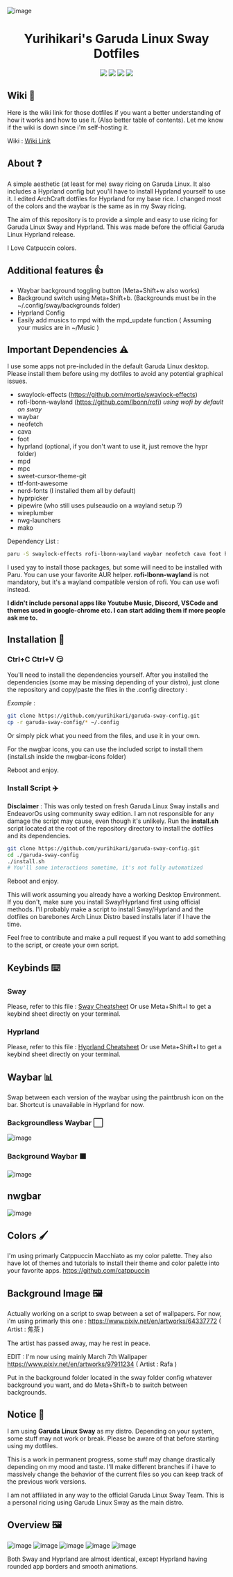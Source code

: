 ![image](https://github.com/yurihikari/garuda-sway-config/assets/83579522/92bfc092-ce88-47d7-a9bd-b3b0d6a396ff)

<h1 align="center"> Yurihikari's Garuda Linux Sway Dotfiles </h1>

<p align="center">
  <a href="https://github.com/yurihikari/garuda-sway-config/stargazers"><img src="https://img.shields.io/github/stars/yurihikari/garuda-sway-config?color=f5bde6&style=for-the-badge&logo=starship"></a>
  <a href="https://github.com/yurihikari/garuda-sway-config/issues"><img src="https://img.shields.io/github/issues/yurihikari/garuda-sway-config?color=ed8796&style=for-the-badge&logo=codecov"></a>
  <a href="https://github.com/yurihikari/garuda-sway-config/network/members"><img src="https://img.shields.io/github/forks/yurihikari/garuda-sway-config?color=8aadf4&style=for-the-badge&logo=jfrog-bintray"></a>
  <a href="https://github.com/yurihikari/garuda-sway-config/blob/main/LICENSE"><img src="https://img.shields.io/badge/license-PUBLIC-orange.svg?color=a6da95&style=for-the-badge&logo=mitsubishi"></a>
</p>

## Wiki 📖
Here is the wiki link for those dotfiles if you want a better understanding of how it works and how to use it. (Also better table of contents). Let me know if the wiki is down since i'm self-hosting it.

Wiki : [Wiki Link](https://wiki.lightcrimson.com/en/garuda-sway-config)

## About ❓
A simple aesthetic (at least for me) sway ricing on Garuda Linux. It also includes a Hyprland config but you'll have to install Hyprland yourself to use it.
I edited ArchCraft dotfiles for Hyprland for my base rice. I changed most of the colors and the waybar is the same as in my Sway ricing.

The aim of this repository is to provide a simple and easy to use ricing for Garuda Linux Sway and Hyprland. This was made before the official Garuda Linux Hyprland release.

I Love Catpuccin colors.

## Additional features 👍
- Waybar background toggling button (Meta+Shift+w also works)
- Background switch using Meta+Shift+b. (Backgrounds must be in the ~/.config/sway/backgrounds folder)
- Hyprland Config
- Easily add musics to mpd with the mpd_update function ( Assuming your musics are in ~/Music )

## Important Dependencies ⚠️
I use some apps not pre-included in the default Garuda Linux desktop. Please install them before using my dotfiles
to avoid any potential graphical issues.
- swaylock-effects (https://github.com/mortie/swaylock-effects)
- rofi-lbonn-wayland (https://github.com/lbonn/rofi) *using wofi by default on sway*
- waybar
- neofetch
- cava
- foot
- hyprland (optional, if you don't want to use it, just remove the hypr folder)
- mpd
- mpc
- sweet-cursor-theme-git
- ttf-font-awesome
- nerd-fonts (I installed them all by default)
- hyprpicker
- pipewire (who still uses pulseaudio on a wayland setup ?)
- wireplumber
- nwg-launchers
- mako 

Dependency List :
```bash
paru -S swaylock-effects rofi-lbonn-wayland waybar neofetch cava foot hyprland-git mpd mpc sweet-cursor-theme-git ttf-font-awesome nerd-fonts hyprpicker pipewire wireplumber nwg-launchers mako
```

I used yay to install those packages, but some will need to be installed with Paru. You can use your favorite AUR helper.
**rofi-lbonn-wayland** is not mandatory, but it's a wayland compatible version of rofi. You can use wofi instead.

**I didn't include personal apps like Youtube Music, Discord, VSCode and themes used in google-chrome etc. I can start adding them if more people ask me to.**

## Installation 🔧
### Ctrl+C Ctrl+V 😏
You'll need to install the dependencies yourself.
After you installed the dependencies (some may be missing depending of your distro), just clone the repository and copy/paste the files in the .config directory :

*Example* :
```bash
git clone https://github.com/yurihikari/garuda-sway-config.git
cp -r garuda-sway-config/* ~/.config
```

Or simply pick what you need from the files, and use it in your own.

For the nwgbar icons, you can use the included script to install them (install.sh inside the nwgbar-icons folder)

Reboot and enjoy.

### Install Script ✈️
**Disclaimer** : This was only tested on fresh Garuda Linux Sway installs and EndeavorOs using community sway edition. I am not responsible for any damage the script may cause, even though it's unlikely.
Run the **install.sh** script located at the root of the repository directory to install the dotfiles and its dependencies.

```bash
git clone https://github.com/yurihikari/garuda-sway-config.git
cd ./garuda-sway-config
./install.sh
# You'll some interactions sometime, it's not fully automatized
```

Reboot and enjoy.

This will work assuming you already have a working Desktop Environment. If you don't, make sure you install Sway/Hyprland first using official methods. I'll probably make a script to install Sway/Hyprland and the dotfiles on barebones Arch Linux Distro based installs later if I have the time.

Feel free to contribute and make a pull request if you want to add something to the script, or create your own script.

## Keybinds ⌨️

### Sway
Please, refer to this file : [Sway Cheatsheet](https://wiki.lightcrimson.com/en/garuda-sway-config/sway-keybinds)
Or use Meta+Shift+I to get a keybind sheet directly on your terminal.

### Hyprland
Please, refer to this file : [Hyprland Cheatsheet](https://wiki.lightcrimson.com/en/garuda-sway-config/hyprland-keybinds)
Or use Meta+Shift+I to get a keybind sheet directly on your terminal.

## Waybar 📊
Swap between each version of the waybar using the paintbrush icon on the bar.
Shortcut is unavailable in Hyprland for now.

### Backgroundless Waybar ⬜
![image](https://github.com/yurihikari/garuda-sway-config/assets/83579522/c996f39f-6508-4f23-b707-f7a8778f5ff4)

### Background Waybar ⬛
![image](https://github.com/yurihikari/garuda-sway-config/assets/83579522/32f7b93b-b3c1-46f9-840b-407ce1a2da6d)

## nwgbar
![image](https://github.com/yurihikari/garuda-sway-config/assets/83579522/bf02deae-1b64-4ace-b151-df30459ec464)

## Colors 🖌️
I'm using primarly Catppuccin Macchiato as my color palette. They also have lot of themes and tutorials
to install their theme and color palette into your favorite apps.
https://github.com/catppuccin

## Background Image 🖼️
Actually working on a script to swap between a set of wallpapers. For now, i'm using primarly this one :
https://www.pixiv.net/en/artworks/64337772 ( Artist : 焦茶 )

The artist has passed away, may he rest in peace.

EDIT : I'm now using mainly March 7th Wallpaper
https://www.pixiv.net/en/artworks/97911234 ( Artist : Rafa )

Put in the background folder located in the sway folder config whatever background you want, and do Meta+Shift+b to switch between backgrounds.

## Notice 📓
I am using **Garuda Linux Sway** as my distro. Depending on your system, some stuff may not work or break.
Please be aware of that before starting using my dotfiles.

This is a work in permanent progress, some stuff may change drastically depending on my mood and taste.
I'll make different branches if i have to massively change the behavior of the current files so you can
keep track of the previous work versions.

I am not affiliated in any way to the official Garuda Linux Sway Team. This is a personal ricing using Garuda Linux Sway as the main distro.

## Overview 🖼️
![image](https://github.com/yurihikari/garuda-sway-config/assets/83579522/04e410bd-520c-4371-a166-b370d54e319d)
![image](https://github.com/yurihikari/garuda-sway-config/assets/83579522/f2e26753-fe60-4395-bad0-b321a3a08481)
![image](https://github.com/yurihikari/garuda-sway-config/assets/83579522/0f8c82d2-2959-4538-b16c-8cac1d8aee59)
![image](https://github.com/yurihikari/garuda-sway-config/assets/83579522/38fa971c-cc00-4e0a-a645-1b39ba7f9615)
![image](https://github.com/yurihikari/garuda-sway-config/assets/83579522/c6451032-4053-4ae9-a47f-f47c1df09a4b)

Both Sway and Hyprland are almost identical, except Hyprland having rounded app borders and smooth animations.
